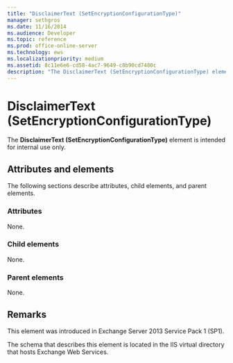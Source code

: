 ```yaml
---
title: "DisclaimerText (SetEncryptionConfigurationType)"
manager: sethgros
ms.date: 11/16/2014
ms.audience: Developer
ms.topic: reference
ms.prod: office-online-server
ms.technology: ews
ms.localizationpriority: medium
ms.assetid: 8c11e6e6-cd58-4ac7-9649-c8b90cd7480c
description: "The DisclaimerText (SetEncryptionConfigurationType) element is intended for internal use only."
---
```


# DisclaimerText (SetEncryptionConfigurationType)

The **DisclaimerText (SetEncryptionConfigurationType)** element is intended for internal use only. 

## Attributes and elements

The following sections describe attributes, child elements, and parent elements.
  
### Attributes

None.
  
### Child elements

None.
  
### Parent elements

None.
  
## Remarks

This element was introduced in Exchange Server 2013 Service Pack 1 (SP1).
  
The schema that describes this element is located in the IIS virtual directory that hosts Exchange Web Services.
  

